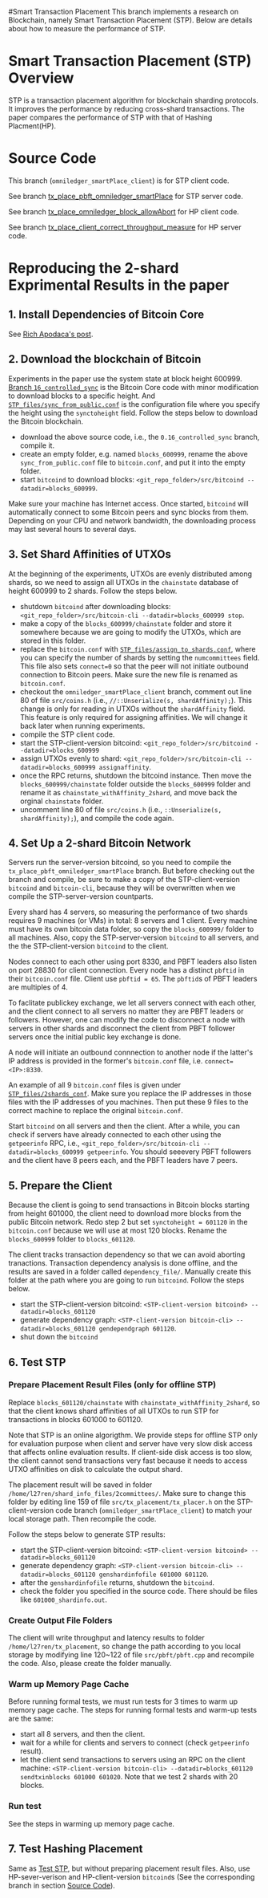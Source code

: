 #Smart Transaction Placement 
This branch implements a research on Blockchain, namely Smart Transaction Placement (STP). Below are details about how to measure the performance of STP.

# Smart Transaction Placement (STP) Overview
STP is a transaction placement algorithm for blockchain sharding protocols. It improves the performance by reducing cross-shard transactions. 
The paper compares the performance of STP with that of Hashing Placment(HP).

# Source Code
This branch (`omniledger_smartPlace_client`) is for STP client code.

See branch [tx_place_pbft_omniledger_smartPlace](https://github.com/ArtoriaRen/bitcoin/tree/tx_place_pbft_omniledger_smartPlace) for STP server code.

See branch [tx_place_omniledger_block_allowAbort](https://github.com/ArtoriaRen/bitcoin/tree/tx_place_omniledger_block_allowAbort) for HP client code.

See branch [tx_place_client_correct_throughput_measure](https://github.com/ArtoriaRen/bitcoin/tree/tx_place_client_correct_throughput_measure) for HP server code.


# Reproducing the 2-shard Exprimental Results in the paper
## 1. Install Dependencies of Bitcoin Core 
See [Rich Apodaca's post](https://bitzuma.com/posts/compile-bitcoin-core-from-source-on-ubuntu/).

## 2. Download the blockchain of Bitcoin
Experiments in the paper use the system state at block height 600999. [Branch `16_controlled_sync`](https://github.com/ArtoriaRen/bitcoin/tree/0.16_controlled_sync) is the Bitcoin Core code with minor modification to download blocks to a specific height. 
And [`STP_files/sync_from_public.conf`](https://github.com/ArtoriaRen/bitcoin/blob/omniledger_smartPlace_client/STP_files/sync_from_public.conf) is the configuration file where you specify the height using the `synctoheight` field. Follow the steps below to download the Bitcoin blockchain.
- download the above source code, i.e., the `0.16_controlled_sync` branch, compile it.
- create an empty folder, e.g. named `blocks_600999`, rename the above `sync_from_public.conf` file to `bitcoin.conf`, and put it into the empty folder.
- start `bitcoind` to download blocks:  `<git_repo_folder>/src/bitcoind --datadir=blocks_600999`. 

Make sure your machine has Internet access. Once started, `bitcoind` will automatically connect to some Bitcoin peers and sync blocks from them. Depending on your CPU and network bandwidth, the downloading process may last several hours to several days.

## 3. Set Shard Affinities of UTXOs
At the beginning of the experiments, UTXOs are evenly distributed among shards, so we need to assign all UTXOs in the `chainstate` database of height 600999 to 2 shards. Follow the steps below.
- shutdown `bitcoind` after downloading blocks: `<git_repo_folder>/src/bitcoin-cli --datadir=blocks_600999 stop`.
- make a copy of the `blocks_600999/chainstate` folder and store it somewhere because we are going to modify the UTXOs, which are stored in this folder.
- replace the `bitcoin.conf` with [`STP_files/assign_to_shards.conf`](https://github.com/ArtoriaRen/bitcoin/blob/omniledger_smartPlace_client/STP_files/assign_to_shards.conf), where you can specify the number of shards by setting the `numcommittees` field. This file also sets `connect=0` so that the peer will not initiate outbound connection to Bitcoin peers. Make sure the new file is renamed as `bitcoin.conf`.
- checkout the `omniledger_smartPlace_client` branch, comment out line 80 of file `src/coins.h` (i.e., `//::Unserialize(s, shardAffinity);`). This change is only for reading in UTXOs without the `shardAffinity` field. This feature is only required for assigning affinities. We will change it back later when running experiments.
- compile the STP client code.
- start the STP-client-version bitcoind: `<git_repo_folder>/src/bitcoind --datadir=blocks_600999`
- assign UTXOs evenly to shard: `<git_repo_folder>/src/bitcoin-cli --datadir=blocks_600999 assignaffinity`.
- once the RPC returns, shutdown the bitcoind instance. Then move the `blocks_600999/chainstate` folder outside the `blocks_600999` folder and rename it as `chainstate_withAffinity_2shard`, and move back the orginal `chainstate` folder.
- uncomment line 80 of file `src/coins.h` (i.e., `::Unserialize(s, shardAffinity);`), and compile the code again.

## 4. Set Up a 2-shard Bitcoin Network
Servers run the server-version bitcoind, so you need to compile the `tx_place_pbft_omniledger_smartPlace` branch. But before checking out the branch and compile, be sure to make a copy of the STP-client-version `bitcoind` and `bitcoin-cli`, because they will be overwritten when we compile the STP-server-version countparts.  

Every shard has 4 servers, so measuring the performance of two shards requires 9 machines (or VMs) in total: 8 servers and 1 client. Every machine must have its own bitcoin data folder, so copy the `blocks_600999/` folder to all machines. Also, copy the STP-server-version `bitcoind` to all servers, and the the STP-client-version `bitcoind` to the client.

Nodes connect to each other using port 8330, and PBFT leaders also listen on port 28830 for client connection. Every node has a distinct `pbftid` in their `bitcoin.conf` file. Client use `pbftid = 65`. The `pbftid`s of PBFT leaders are multiples of 4.

To faclitate publickey exchange, we let all servers connect with each other, and the client connect to all servers no matter they are PBFT leaders or followers. However, one can modify the code to disconnect a node with servers in other shards and disconnect the client from PBFT follower servers once the initial public key exchange is done. 

A node will initiate  an outbound connnection to another node if the latter's IP address is provided in the former's `bitcoin.conf` file, i.e. `connect=<IP>:8330`. 

An example of all 9 `bitcoin.conf` files is given under [`STP_files/2shards_conf`](https://github.com/ArtoriaRen/bitcoin/tree/omniledger_smartPlace_client/STP_files/2shards_conf). Make sure you replace the IP addresses in those files with the IP addresses of you machines. Then put these 9 files to the correct machine to replace the original `bitcoin.conf`. 

Start `bitcoind` on all servers and then the client. After a while, you can check if servers have already connected to each other using the `getpeerinfo` RPC, i.e., `<git_repo_folder>/src/bitcoin-cli --datadir=blocks_600999 getpeerinfo`. You should seeevery PBFT followers and the client have 8 peers each, and the PBFT leaders have 7 peers. 


## 5. Prepare the Client
Because the client is going to send transactions in Bitcoin blocks starting from height 601000, the client need to download more blocks from the public Bitcoin network. Redo step 2 but set `synctoheight = 601120` in the `bitcoin.conf` because we will use at most 120 blocks. Rename the `blocks_600999` folder to `blocks_601120`.

The client tracks transaction dependency so that we can avoid aborting tranactions. Transaction dependency analysis is done offline, and the results are saved in a folder called `dependency_file/`. Manually create this folder at the path where you are going to run `bitcoind`. Follow the steps below.
- start the STP-client-version bitcoind: `<STP-client-version bitcoind> --datadir=blocks_601120`
- generate dependency graph: `<STP-client-version bitcoin-cli> --datadir=blocks_601120 gendependgraph 601120`.
- shut down the `bitcoind`


## 6. Test STP
### Prepare Placement Result Files (only for offline STP)
Replace `blocks_601120/chainstate` with `chainstate_withAffinity_2shard`, so that the client knows shard affinities of all UTXOs to run STP for transactions in blocks 601000 to 601120.

Note that STP is an online algorigthm. We provide steps for offline STP only for evaluation purpose when client and server have very slow disk access that affects online evaluation results. If client-side disk access is too slow, the client cannot send transactions very fast because it needs to access UTXO affinities on disk to calculate the output shard.  

The placement result will be saved in folder `/home/l27ren/shard_info_files/2committees/`. Make sure to change this folder by editing line 159 of file `src/tx_placement/tx_placer.h` on the STP-client-version code branch (`omniledger_smartPlace_client`)
to match your local storage path. Then recompile the code.

Follow the steps below to generate STP results:
- start the STP-client-version bitcoind: `<STP-client-version bitcoind> --datadir=blocks_601120`
- generate dependency graph: `<STP-client-version bitcoin-cli> --datadir=blocks_601120 genshardinfofile 601000 601120`.
- after the `genshardinfofile` returns, shutdown the `bitcoind`.
- check the folder you specified in the source code. There should be files like `601000_shardinfo.out`.

### Create Output File Folders
The client will write throughput and latency results to folder `/home/l27ren/tx_placement`, so change the path according to you local storage by modifying line 120~122 of file `src/pbft/pbft.cpp` and recompile the code. Also, please create the folder manually.

### Warm up Memory Page Cache
Before running formal tests, we must run tests for 3 times to warm up memory page cache. The steps for running formal tests and warm-up tests are the same: 
- start all 8 servers, and then the client. 
- wait for a while for clients and servers to connect (check `getpeerinfo` result). 
- let the client send transactions to servers using an RPC on the client machine: `<STP-client-version bitcoin-cli> --datadir=blocks_601120 sendtxinblocks 601000 601020`. Note that we test 2 shards with 20 blocks.

### Run test
See the steps in warming up memory page cache.

## 7. Test Hashing Placement
Same as [Test STP](#7-test-stp), but without preparing placement result files. Also, use HP-sever-verison and HP-client-version `bitcoind`s (See the corresponding branch in section [Source Code](#source-code)).
